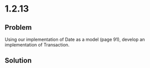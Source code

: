 # 1.2.13

## Problem

Using our implementation of Date as a model (page 91), develop an implementation of Transaction.

## Solution
